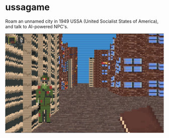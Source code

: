 # ussagame
Roam an unnamed city in 1949 USSA (United Socialist States of America), and talk to AI-powered NPC's.

<img src="Screenshot 2025-06-03 at 1.16.03 PM.jpg" alt="Screenshot" style="max-width:100%; height:auto;">
